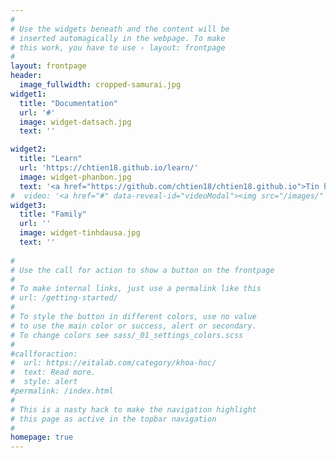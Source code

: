 ```yaml
---
#
# Use the widgets beneath and the content will be
# inserted automagically in the webpage. To make
# this work, you have to use › layout: frontpage
#
layout: frontpage
header:
  image_fullwidth: cropped-samurai.jpg
widget1:
  title: "Documentation"
  url: '#'
  image: widget-datsach.jpg
  text: ''

widget2:
  title: "Learn"
  url: 'https://chtien18.github.io/learn/'
  image: widget-phanbon.jpg
  text: '<a href="https://github.com/chtien18/chtien18.github.io">Tin học căn bản</a>'
#  video: '<a href="#" data-reveal-id="videoModal"><img src="/images/" width="302" height="182" alt=""/></a>'
widget3:
  title: "Family"
  url: ''
  image: widget-tinhdausa.jpg
  text: ''
  
#
# Use the call for action to show a button on the frontpage
#
# To make internal links, just use a permalink like this
# url: /getting-started/
#
# To style the button in different colors, use no value
# to use the main color or success, alert or secondary.
# To change colors see sass/_01_settings_colors.scss
#
#callforaction:
#  url: https://eitalab.com/category/khoa-hoc/
#  text: Read more.
#  style: alert
#permalink: /index.html
#
# This is a nasty hack to make the navigation highlight
# this page as active in the topbar navigation
#
homepage: true
---
```

